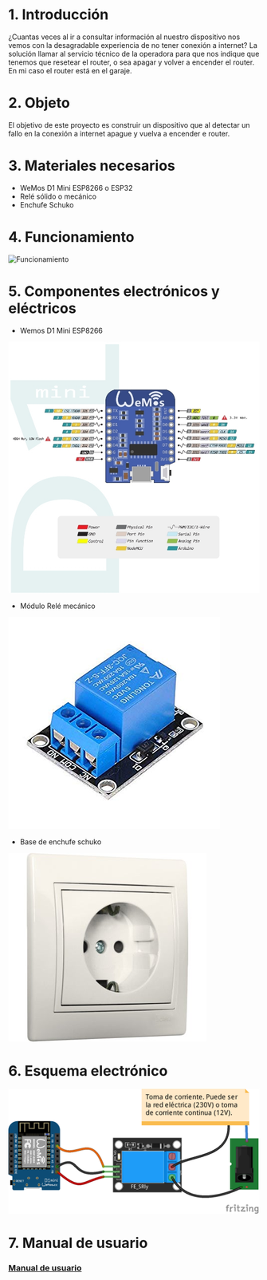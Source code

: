 # 1. Introducción
¿Cuantas veces al ir a consultar información al nuestro dispositivo nos vemos con la desagradable experiencia de no tener conexión a internet?
La solución llamar al servicio técnico de la operadora para que nos indique que tenemos que resetear el router, o sea apagar y volver a encender el router. 
En mi caso el router está en el garaje.
# 2. Objeto 
El objetivo de este proyecto es construir un dispositivo que al detectar un fallo en la conexión a internet apague y vuelva a encender e router.
# 3. Materiales necesarios
* WeMos D1 Mini ESP8266 o ESP32
* Relé sólido o mecánico
* Enchufe Schuko
# 4. Funcionamiento
![Funcionamiento](/img/Reset&#32;automático&#32;Router.png)
# 5. Componentes electrónicos y eléctricos
* Wemos D1 Mini ESP8266
  
![wemos](img/d1-mini-esp8266-board-sh_fixled.jpg)

* Módulo Relé mecánico 

![rele_mecanico](img/rele_mecanico.jpg)
* Base de enchufe schuko

![base_enchufe](img/base_unica.jpg)

# 6. Esquema electrónico
![esquema](img/Reset-Router_bb.png)

# 7. Manual de usuario

### [Manual de usuario](doc/manual_usuario.pdf)

